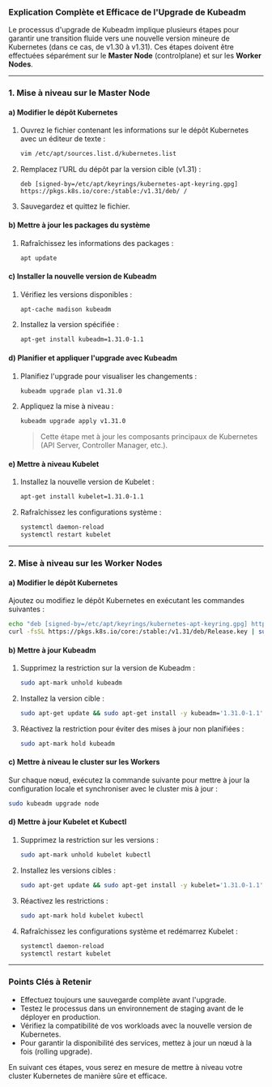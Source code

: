 ### Explication Complète et Efficace de l'Upgrade de Kubeadm

Le processus d'upgrade de Kubeadm implique plusieurs étapes pour garantir une transition fluide vers une nouvelle version mineure de Kubernetes (dans ce cas, de v1.30 à v1.31). Ces étapes doivent être effectuées séparément sur le **Master Node** (controlplane) et sur les **Worker Nodes**.

---

### **1. Mise à niveau sur le Master Node**

#### a) **Modifier le dépôt Kubernetes**
1. Ouvrez le fichier contenant les informations sur le dépôt Kubernetes avec un éditeur de texte :
   ```bash
   vim /etc/apt/sources.list.d/kubernetes.list
   ```
2. Remplacez l’URL du dépôt par la version cible (v1.31) :
   ```plaintext
   deb [signed-by=/etc/apt/keyrings/kubernetes-apt-keyring.gpg] https://pkgs.k8s.io/core:/stable:/v1.31/deb/ /
   ```
3. Sauvegardez et quittez le fichier.

#### b) **Mettre à jour les packages du système**
1. Rafraîchissez les informations des packages :
   ```bash
   apt update
   ```

#### c) **Installer la nouvelle version de Kubeadm**
1. Vérifiez les versions disponibles :
   ```bash
   apt-cache madison kubeadm
   ```
2. Installez la version spécifiée :
   ```bash
   apt-get install kubeadm=1.31.0-1.1
   ```

#### d) **Planifier et appliquer l'upgrade avec Kubeadm**
1. Planifiez l'upgrade pour visualiser les changements :
   ```bash
   kubeadm upgrade plan v1.31.0
   ```
2. Appliquez la mise à niveau :
   ```bash
   kubeadm upgrade apply v1.31.0
   ```
   > Cette étape met à jour les composants principaux de Kubernetes (API Server, Controller Manager, etc.).

#### e) **Mettre à niveau Kubelet**
1. Installez la nouvelle version de Kubelet :
   ```bash
   apt-get install kubelet=1.31.0-1.1
   ```
2. Rafraîchissez les configurations système :
   ```bash
   systemctl daemon-reload
   systemctl restart kubelet
   ```

---

### **2. Mise à niveau sur les Worker Nodes**

#### a) **Modifier le dépôt Kubernetes**
Ajoutez ou modifiez le dépôt Kubernetes en exécutant les commandes suivantes :
```bash
echo "deb [signed-by=/etc/apt/keyrings/kubernetes-apt-keyring.gpg] https://pkgs.k8s.io/core:/stable:/v1.31/deb/ /" | sudo tee /etc/apt/sources.list.d/kubernetes.list
curl -fsSL https://pkgs.k8s.io/core:/stable:/v1.31/deb/Release.key | sudo gpg --dearmor -o /etc/apt/keyrings/kubernetes-apt-keyring.gpg
```

#### b) **Mettre à jour Kubeadm**
1. Supprimez la restriction sur la version de Kubeadm :
   ```bash
   sudo apt-mark unhold kubeadm
   ```
2. Installez la version cible :
   ```bash
   sudo apt-get update && sudo apt-get install -y kubeadm='1.31.0-1.1'
   ```
3. Réactivez la restriction pour éviter des mises à jour non planifiées :
   ```bash
   sudo apt-mark hold kubeadm
   ```

#### c) **Mettre à niveau le cluster sur les Workers**
Sur chaque nœud, exécutez la commande suivante pour mettre à jour la configuration locale et synchroniser avec le cluster mis à jour :
```bash
sudo kubeadm upgrade node
```

#### d) **Mettre à jour Kubelet et Kubectl**
1. Supprimez la restriction sur les versions :
   ```bash
   sudo apt-mark unhold kubelet kubectl
   ```
2. Installez les versions cibles :
   ```bash
   sudo apt-get update && sudo apt-get install -y kubelet='1.31.0-1.1' kubectl='1.31.0-1.1'
   ```
3. Réactivez les restrictions :
   ```bash
   sudo apt-mark hold kubelet kubectl
   ```
4. Rafraîchissez les configurations système et redémarrez Kubelet :
   ```bash
   systemctl daemon-reload
   systemctl restart kubelet
   ```

---

### **Points Clés à Retenir**
- Effectuez toujours une sauvegarde complète avant l'upgrade.
- Testez le processus dans un environnement de staging avant de le déployer en production.
- Vérifiez la compatibilité de vos workloads avec la nouvelle version de Kubernetes.
- Pour garantir la disponibilité des services, mettez à jour un nœud à la fois (rolling upgrade).

En suivant ces étapes, vous serez en mesure de mettre à niveau votre cluster Kubernetes de manière sûre et efficace.